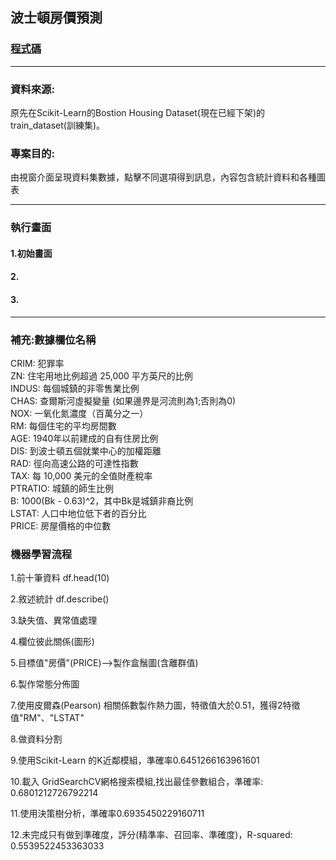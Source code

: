 ## 波士頓房價預測

### [程式碼](https://github.com/TedTian0502/Ted_window/blob/main/%E9%A1%9E%E5%88%A5/HW/issue264/window.py)

---

### 資料來源:
原先在Scikit-Learn的Bostion Housing Dataset(現在已經下架)的train_dataset(訓練集)。

### 專案目的: 
由視窗介面呈現資料集數據，點擊不同選項得到訊息，內容包含統計資料和各種圖表

---

### 執行畫面

#### 1.初始畫面

#### 2.

#### 3.

---

### 補充:數據欄位名稱
CRIM: 犯罪率  
ZN: 住宅用地比例超過 25,000 平方英尺的比例  
INDUS: 每個城鎮的非零售業比例  
CHAS: 查爾斯河虛擬變量 (如果邊界是河流則為1;否則為0)  
NOX: 一氧化氮濃度（百萬分之一）  
RM: 每個住宅的平均房間數  
AGE: 1940年以前建成的自有住房比例  
DIS: 到波士頓五個就業中心的加權距離  
RAD: 徑向高速公路的可達性指數  
TAX: 每 10,000 美元的全值財產稅率  
PTRATIO: 城鎮的師生比例  
B: 1000(Bk - 0.63)^2，其中Bk是城鎮非裔比例  
LSTAT: 人口中地位低下者的百分比  
PRICE: 房屋價格的中位數

### 機器學習流程
1.前十筆資料 df.head(10)

2.敘述統計 df.describe()

3.缺失值、異常值處理

4.欄位彼此關係(圖形)

5.目標值"房價"(PRICE)-->製作盒鬚圖(含離群值)

6.製作常態分佈圖

7.使用皮爾森(Pearson) 相關係數製作熱力圖，特徵值大於0.51，獲得2特徵值"RM"、"LSTAT"

8.做資料分割

9.使用Scikit-Learn 的K近鄰模組，準確率0.6451266163961601

10.載入 GridSearchCV網格搜索模組,找出最佳參數組合，準確率: 0.6801212726792214

11.使用決策樹分析，準確率0.6935450229160711

12.未完成只有做到準確度，評分(精準率、召回率、準確度)，R-squared: 0.5539522453363033